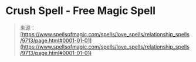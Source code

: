 <!--yml

category: 未分类

date: 2024-06-12 18:46:05

-->

# Crush Spell - Free Magic Spell

> 来源：[https://www.spellsofmagic.com/spells/love_spells/relationship_spells/9713/page.html#0001-01-01](https://www.spellsofmagic.com/spells/love_spells/relationship_spells/9713/page.html#0001-01-01)
